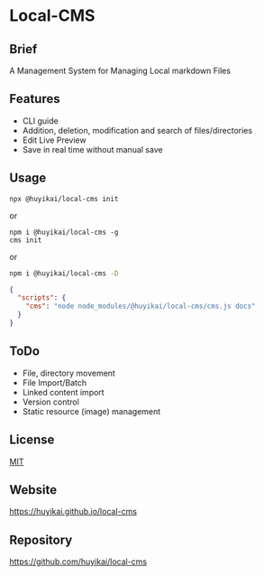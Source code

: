 # Local-CMS

## Brief

A Management System for Managing Local markdown Files

## Features

- CLI guide
- Addition, deletion, modification and search of files/directories
- Edit Live Preview
- Save in real time without manual save

## Usage

```shell
npx @huyikai/local-cms init
```

or

```shell
npm i @huyikai/local-cms -g
cms init
```

or

```sh
npm i @huyikai/local-cms -D
```

```json
{
  "scripts": {
    "cms": "node node_modules/@huyikai/local-cms/cms.js docs"
  }
}
```

## ToDo

- File, directory movement
- File Import/Batch
- Linked content import
- Version control
- Static resource (image) management

## License

[MIT](./license)

## Website

<https://huyikai.github.io/local-cms>

## Repository

<https://github.com/huyikai/local-cms>
